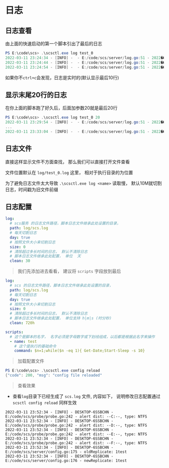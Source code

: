 # 日志


## 日志查看
由上面的快速启动的第一个脚本引出了最后的日志
```powershell
PS E:\code\scs> .\scsctl.exe log test_0
2022-03-11 23:24:34 - [INFO] -  - E:/code/scs/server/log.go:51 - 2022��3��11�� 23:24:34
2022-03-11 23:24:44 - [INFO] -  - E:/code/scs/server/log.go:51 - 2022��3��11�� 23:24:44
2022-03-11 23:24:54 - [INFO] -  - E:/code/scs/server/log.go:51 - 2022��3��11�� 23:24:54
```

如果你不`ctrl+c`会发现，日志是实时的(默认显示最后10行)


## 显示末尾20行的日志

在你上面的脚本跑了好久后，后面加参数20就是最后20行 

```powershell
PS E:\code\scs> .\scsctl.exe log test_0 20
2022-03-11 23:29:54 - [INFO] -  - E:/code/scs/server/log.go:51 - 2022��3��11�� 23:29:54
...
2022-03-11 23:33:04 - [INFO] -  - E:/code/scs/server/log.go:51 - 2022��3��11�� 23:33:04
```

## 日志文件

直接这样显示文件不方面查找， 那么我们可以直接打开文件查看  

文件位置默认在 `log/test_0.log` 这里， 相对于执行目录的为位置

为了避免日志文件太大导致 `.\scsctl.exe log <name>` 读取慢， 默认10M就切割日志，时间戳为旧文件前缀

## 日志配置
```yaml
log:
  # scs服务 的日志文件路径，脚本日志文件继承此处设置的目录，
  path: log/scs.log
  # 每天切割日志
  day: true
  # 按照文件大小来切割日志
  size: 0
  # 清除超过多长时间的日志， 默认不清除日志
  # 脚本日志文件继承此处配置， 单位  天
  clean: 30
```

> 我们先添加进去看看， 建议将 `scripts` 字段放到最后
```yaml
log:
  # scs 的日志文件路径，脚本日志文件继承此处设置的目录，
  path: log/scs.log
  # 每天切割日志
  day: true
  # 按照文件大小来切割日志
  size: 0
  # 清除超过多长时间的日志， 默认不清除日志
  # 脚本日志文件继承此处配置， 单位支持 h|m|s (时分秒)
  clean: 720h

scripts:
  # 这个是脚本的名字， 名字必须是字母数字或下划线组成，以后都是根据此名字来操作
  - name: test
    # 这个是执行的基础命令
    command: $n=1;while($n -eq 1){ Get-Date;Start-Sleep -s 10}

```
> 加载配置文件
```powershell
PS E:\code\scs> .\scsctl.exe config reload
{"code": 200, "msg": "config file reloaded"
```

> 查看效果
- 查看`log`目录下已经生成了 `scs.log` 文件, 内容如下， 说明修改日志配置通过`scsctl config reload` 同样生效
```
2022-03-11 23:52:34 - [INFO] - DESKTOP-6SSBCHN - E:/code/scs/probe/probe.go:242 - alert dist: --C:--, type: NTFS
2022-03-11 23:52:34 - [INFO] - DESKTOP-6SSBCHN - E:/code/scs/probe/probe.go:242 - alert dist: --D:--, type: NTFS
2022-03-11 23:52:34 - [INFO] - DESKTOP-6SSBCHN - E:/code/scs/probe/probe.go:242 - alert dist: --E:--, type: NTFS
2022-03-11 23:52:34 - [INFO] - DESKTOP-6SSBCHN - E:/code/scs/probe/probe.go:242 - alert dist: --F:--, type: NTFS
2022-03-11 23:52:34 - [INFO] - DESKTOP-6SSBCHN - E:/code/scs/server/config.go:175 - oldReplicate: 1test
2022-03-11 23:52:34 - [INFO] - DESKTOP-6SSBCHN - E:/code/scs/server/config.go:176 - newReplicate: 1test
```
